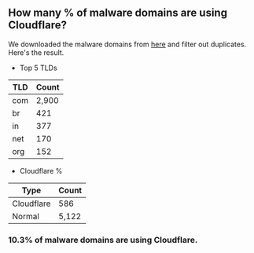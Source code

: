 ## How many % of malware domains are using Cloudflare?


We downloaded the malware domains from [here](https://urlhaus.abuse.ch) and filter out duplicates.
Here's the result.


[//]: # (start replacement)


- Top 5 TLDs

| TLD | Count |
| --- | --- |
| com | 2,900 |
| br | 421 |
| in | 377 |
| net | 170 |
| org | 152 |


- Cloudflare %

| Type | Count |
| --- | --- |
| Cloudflare | 586 |
| Normal | 5,122 |


### 10.3% of malware domains are using Cloudflare.